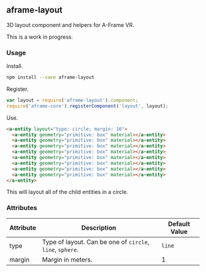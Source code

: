 ## aframe-layout

3D layout component and helpers for A-Frame VR.

This is a work in progress.

### Usage

Install.

```bash
npm install --save aframe-layout
```

Register.

```js
var layout = require('aframe-layout').component;
require('aframe-core').registerComponent('layout', layout);
```

Use.

```html
<a-entity layout="type: circle; margin: 10">
  <a-entity geometry="primitive: box" material></a-entity>
  <a-entity geometry="primitive: box" material></a-entity>
  <a-entity geometry="primitive: box" material></a-entity>
  <a-entity geometry="primitive: box" material></a-entity>
  <a-entity geometry="primitive: box" material></a-entity>
  <a-entity geometry="primitive: box" material></a-entity>
  <a-entity geometry="primitive: box" material></a-entity>
  <a-entity geometry="primitive: box" material></a-entity>
</a-entity>
```

This will layout all of the child entities in a circle.

### Attributes

| Attribute | Description                                               | Default Value |
| --------- | -----------                                               | ------------- |
| type      | Type of layout. Can be one of `circle`, `line`, `sphere`. | `line`        |
| margin    | Margin in meters.                                         | 1             |

